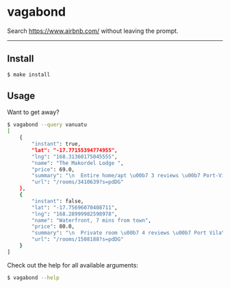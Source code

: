 vagabond
===========

Search https://www.airbnb.com/ without leaving the prompt.

---

## Install

```bash
$ make install
```

## Usage

Want to get away?

```bash
$ vagabond --query vanuatu 
[
    {
        "instant": true,
        "lat": "-17.77155394774955",
        "lng": "168.31360175045555",
        "name": "The Makordel Lodge ",
        "price": 69.0,
        "summary": "\n  Entire home/apt \u00b7 3 reviews \u00b7 Port-Vila\n\n",
        "url": "/rooms/3410639?s=pdDG"
    },
    {
        "instant": false,
        "lat": "-17.75696070408711",
        "lng": "168.28999982598978",
        "name": "Waterfront, 7 mins from town",
        "price": 80.0,
        "summary": "\n  Private room \u00b7 4 reviews \u00b7 Port Vila\n\n",
        "url": "/rooms/1508188?s=pdDG"
    }
]
```

Check out the help for all available arguments:

```bash
$ vagabond --help
```
